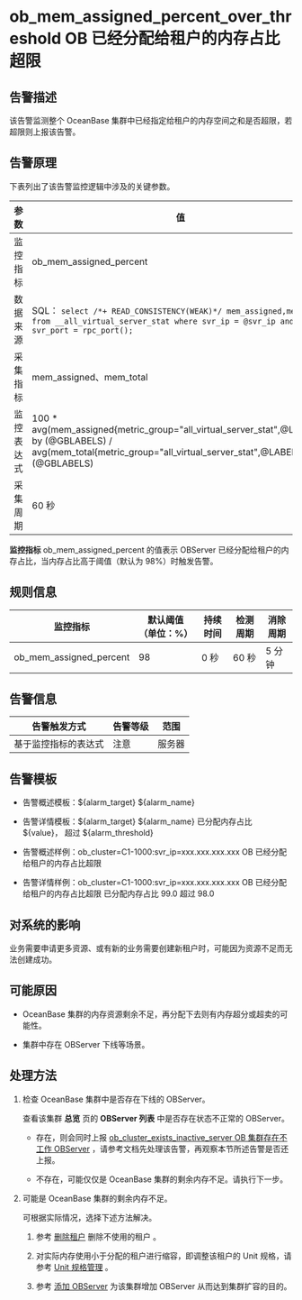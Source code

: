 # ob_mem_assigned_percent_over_threshold OB 已经分配给租户的内存占比超限

## 告警描述

该告警监测整个 OceanBase 集群中已经指定给租户的内存空间之和是否超限，若超限则上报该告警。

## 告警原理

下表列出了该告警监控逻辑中涉及的关键参数。

|  参数   |                                                                                                    值                                                                                                     |
|-------|----------------------------------------------------------------------------------------------------------------------------------------------------------------------------------------------------------|
| 监控指标  | ob_mem_assigned_percent                                                                                                                                                                                  |
| 数据来源  | SQL： ```select /*+ READ_CONSISTENCY(WEAK)*/ mem_assigned,mem_total from __all_virtual_server_stat where svr_ip = @svr_ip and svr_port = rpc_port(); ```  |
| 采集指标  | mem_assigned、mem_total                                                                                                                                                                                   |
| 监控表达式 | 100 \* avg(mem_assigned{metric_group="all_virtual_server_stat",@LABELS}) by (@GBLABELS) / avg(mem_total{metric_group="all_virtual_server_stat",@LABELS}) by (@GBLABELS)                                  |
| 采集周期  | 60 秒                                                                                                                                                                                                     |

**监控指标** ob_mem_assigned_percent 的值表示 OBServer 已经分配给租户的内存占比，当内存占比高于阈值（默认为 98%）时触发告警。

## 规则信息

|          监控指标           | 默认阈值（单位：%） | 持续时间 | 检测周期 | 消除周期 |
|-------------------------|------------|------|------|------|
| ob_mem_assigned_percent | 98         | 0 秒  | 60 秒 | 5 分钟 |

## 告警信息

|   告警触发方式   | 告警等级 | 范围  |
|------------|------|-----|
| 基于监控指标的表达式 | 注意   | 服务器 |

## 告警模板

* 告警概述模板：\${alarm_target} ${alarm_name}

* 告警详情模板：\${alarm_target} \${alarm_name} 已分配内存占比 \${value}， 超过 ${alarm_threshold}

* 告警概述样例：ob_cluster=C1-1000:svr_ip=xxx.xxx.xxx.xxx OB 已经分配给租户的内存占比超限

* 告警详情样例：ob_cluster=C1-1000:svr_ip=xxx.xxx.xxx.xxx OB 已经分配给租户的内存占比超限 已分配内存占比 99.0 超过 98.0

## 对系统的影响

业务需要申请更多资源、或有新的业务需要创建新租户时，可能因为资源不足而无法创建成功。

## 可能原因

* OceanBase 集群的内存资源剩余不足，再分配下去则有内存超分或超卖的可能性。

* 集群中存在 OBServer 下线等场景。

## 处理方法

1. 检查 OceanBase 集群中是否存在下线的 OBServer。

   查看该集群 **总览** 页的 **OBServer 列表** 中是否存在状态不正常的 OBServer。
   * 存在，则会同时上报 [ob_cluster_exists_inactive_server OB 集群存在不工作 OBServer](../200.ob-alert/300.ob_cluster_exists_inactive_server-ob-the-cluster-is-not-working.md) ，请参考文档先处理该告警，再观察本节所述告警是否还上报。

   * 不存在，可能仅仅是 OceanBase 集群的剩余内存不足。请执行下一步。

2. 可能是 OceanBase 集群的剩余内存不足。

   可根据实际情况，选择下述方法解决。
   1. 参考 [删除租户](../../300.ob-cloud-platform/500.manage-tenants/200.basic-tenant-operations/700.userguide-delete-a-tenant.md) 删除不使用的租户 。

   2. 对实际内存使用小于分配的租户进行缩容，即调整该租户的 Unit 规格，请参考 [Unit 规格管理](../../300.ob-cloud-platform/500.manage-tenants/200.basic-tenant-operations/300.unit-specification-management.md) 。

   3. 参考 [添加 OBServer](../../300.ob-cloud-platform/400.manage-clusters/300.basic-operations/800.manage-the-observer-cluster/100.cluster-add-observer.md) 为该集群增加 OBServer 从而达到集群扩容的目的。
